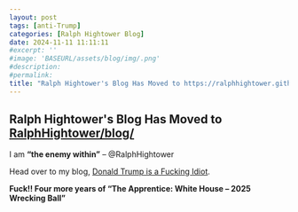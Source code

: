 ```yaml
---
layout: post
tags: [anti-Trump]
categories: [Ralph Hightower Blog]
date: 2024-11-11 11:11:11
#excerpt: ''
#image: 'BASEURL/assets/blog/img/.png'
#description:
#permalink:
title: "Ralph Hightower's Blog Has Moved to https://ralphhightower.github.io/blog/"
---
```



## Ralph Hightower's Blog Has Moved to [RalphHightower/blog/](https://ralphhightower.github.io/blog/)

I am **“the enemy within”** – @RalphHightower

Head over to my blog, [Donald Trump is a Fucking Idiot](https://ralphhightower.github.io/blog/).

**Fuck!! Four more years of “The Apprentice: White House – 2025 Wrecking Ball”**
